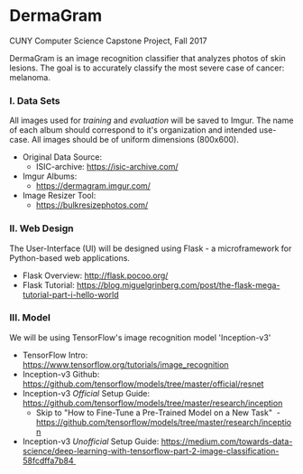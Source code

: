 # DermaGram
CUNY Computer Science Capstone Project, Fall 2017  

DermaGram is an image recognition classifier that analyzes photos of skin lesions. The goal is to accurately classify the most severe case of cancer: melanoma.

### I. Data Sets
All images used for *training* and *evaluation* will be saved to Imgur. The name of each album should correspond to it's organization and intended use-case. All images should be of uniform dimensions (800x600).
* Original Data Source: 
  - ISIC-archive: https://isic-archive.com/
* Imgur Albums:
  - https://dermagram.imgur.com/
* Image Resizer Tool:
  - https://bulkresizephotos.com/

### II. Web Design
The User-Interface (UI) will be designed using Flask - a microframework for Python-based web applications.
* Flask Overview: http://flask.pocoo.org/
* Flask Tutorial: https://blog.miguelgrinberg.com/post/the-flask-mega-tutorial-part-i-hello-world

### III. Model
We will be using TensorFlow's image recognition model 'Inception-v3'
* TensorFlow Intro: https://www.tensorflow.org/tutorials/image_recognition
* Inception-v3 Github: https://github.com/tensorflow/models/tree/master/official/resnet
* Inception-v3 *Official* Setup Guide: https://github.com/tensorflow/models/tree/master/research/inception
  - Skip to "How to Fine-Tune a Pre-Trained Model on a New Task"
  - https://github.com/tensorflow/models/tree/master/research/inception
* Inception-v3 *Unofficial* Setup Guide: https://medium.com/towards-data-science/deep-learning-with-tensorflow-part-2-image-classification-58fcdffa7b84 
